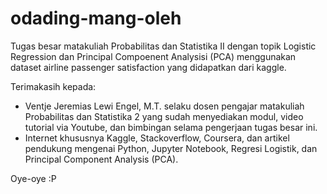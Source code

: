 # odading-mang-oleh

Tugas besar matakuliah Probabilitas dan Statistika II dengan topik Logistic Regression dan Principal Compoenent Analysisi (PCA) menggunakan dataset airline passenger satisfaction yang didapatkan dari kaggle.

Terimakasih kepada:
- Ventje Jeremias Lewi Engel, M.T. selaku dosen pengajar matakuliah Probabilitas dan Statistika 2 yang sudah menyediakan modul, video tutorial via Youtube, dan bimbingan selama pengerjaan tugas besar ini.
- Internet khususnya Kaggle, Stackoverflow, Coursera, dan artikel pendukung mengenai Python, Jupyter Notebook, Regresi Logistik, dan Principal Component Analysis (PCA).

Oye-oye :P
